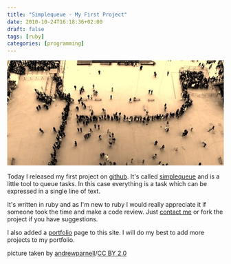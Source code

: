 ```yaml
---
title: "Simplequeue - My First Project"
date: 2010-10-24T16:18:36+02:00
draft: false
tags: [ruby]
categories: [programming]
---
```


![queue](cover.jpg)

Today I released my first project on [github](http://github.com/leifg/simplequeue). It's called [simplequeue](http://github.com/leifg/simplequeue) and is a little tool to queue tasks. In this case everything is a task which can be expressed in a single line of text.

It's written in ruby and as I'm new to ruby I would really appreciate it if someone took the time and make a code review. Just [contact me](http://grepthepipe.com/contact.html) or fork the project if you have suggestions.

I also added a [portfolio](http://grepthepipe.com/portfolio.html) page to this site. I will do my best to add more projects to my portfolio.

picture taken by [andrewparnell](http://www.flickr.com/photos/andrewparnell/315009749/)/[CC BY 2.0](http://creativecommons.org/licenses/by/2.0/)
